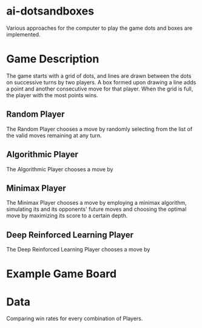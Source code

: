 # ai-dotsandboxes

Various approaches for the computer to play the game dots and boxes are implemented. 

# Game Description

The game starts with a grid of dots, and lines are drawn between the dots on successive turns by two players. 
A box formed upon drawing a line adds a point and another consecutive move for that player. 
When the grid is full, the player with the most points wins. 

## Random Player

The Random Player chooses a move by randomly selecting from the list of the valid moves remaining at any turn. 

## Algorithmic Player

The Algorithmic Player chooses a move by 

## Minimax Player

The Minimax Player chooses a move by employing a minimax algorithm, simulating its and its opponents'
future moves and choosing the optimal move by maximizing its score to a certain depth.

## Deep Reinforced Learning Player

The Deep Reinforced Learning Player chooses a move by 

# Example Game Board

# Data

Comparing win rates for every combination of Players.